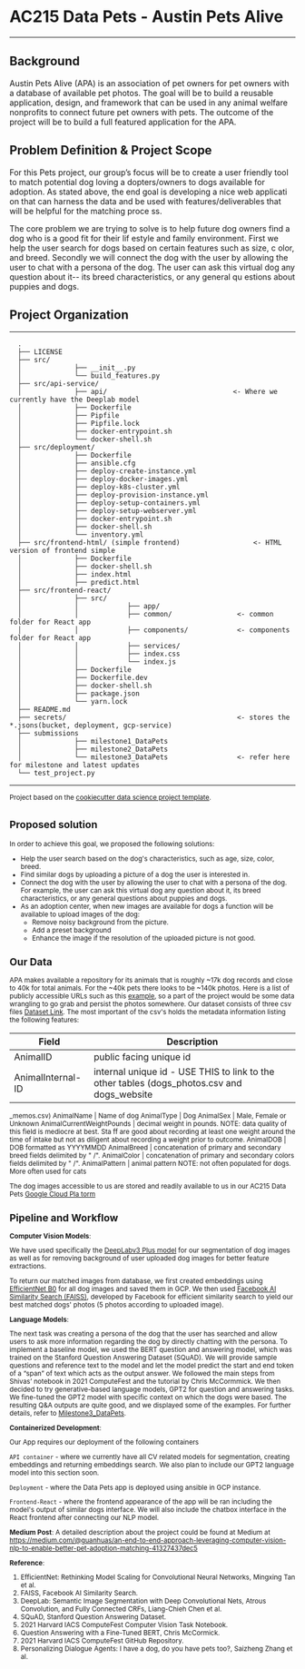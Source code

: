 # **AC215 Data Pets - Austin Pets Alive**

------

## Background

Austin Pets Alive (APA) is an association of pet owners for pet owners with a database of available pet photos.
 The goal will be to build a reusable application, design, and framework that can be used in any animal welfare
 nonprofits to connect future pet owners with pets. The outcome of the project will be to build a full featured
 application for the APA.

## Problem Definition & Project Scope

For this Pets project, our group’s focus will be to create a user friendly tool to match potential dog loving a
dopters/owners to dogs available for adoption. As stated above, the end goal is developing a nice web applicati
on that can harness the data and be used with features/deliverables that will be helpful for the matching proce
ss.

The core problem we are trying to solve is to help future dog owners find a dog who is a good fit for their lif
estyle and family environment. First we help the user search for dogs based on certain features such as size, c
olor, and breed. Secondly we will connect the dog with the user by allowing the user to chat with a persona of
the dog. The user can ask this virtual dog any question about it-- its breed characteristics, or any general qu
estions about puppies and dogs.

## Project Organization
------------
      .
      ├── LICENSE
      ├── src/
      │             ├── __init__.py
      │             └── build_features.py
      ├── src/api-service/
      │             ├── api/                               <- Where we currently have the Deeplab model
      │             ├── Dockerfile                               
      │             ├── Pipfile
      │             ├── Pipfile.lock
      │             ├── docker-entrypoint.sh
      │             └── docker-shell.sh
      ├── src/deployment/
      │             ├── Dockerfile
      │             ├── ansible.cfg
      │             ├── deploy-create-instance.yml
      │             ├── deploy-docker-images.yml
      │             ├── deploy-k8s-cluster.yml
      │             ├── deploy-provision-instance.yml
      │             ├── deploy-setup-containers.yml
      │             ├── deploy-setup-webserver.yml
      │             ├── docker-entrypoint.sh
      │             ├── docker-shell.sh
      │             └── inventory.yml
      ├── src/frontend-html/ (simple frontend)                  <- HTML version of frontend simple
      │             ├── Dockerfile
      │             ├── docker-shell.sh
      │             ├── index.html
      │             ├── predict.html
      ├── src/frontend-react/
      │             ├── src/
      │             │            ├── app/                                 
      │             │            ├── common/                <- common folder for React app   
      │             │            ├── components/            <- components folder for React app
      │             │            ├── services/
      │             │            ├── index.css
      │             │            └── index.js 
      │             ├── Dockerfile
      │             ├── Dockerfile.dev
      │             ├── docker-shell.sh
      │             ├── package.json
      │             └── yarn.lock
      ├── README.md
      ├── secrets/                                          <- stores the *.jsons(bucket, deployment, gcp-service)
      ├── submissions
      │             ├── milestone1_DataPets
      │             ├── milestone2_DataPets
      │             └── milestone3_DataPets                 <- refer here for milestone and latest updates
      └── test_project.py

--------

<p><small>Project based on the <a target="_blank" href="https://drivendata.github.io/cookiecutter-data-science/
">cookiecutter data science project template</a>.

## Proposed solution

In order to achieve this goal, we proposed the following solutions:

- Help the user search based on the dog's characteristics, such as age, size, color, breed.
- Find similar dogs by uploading a picture of a dog the user is interested in.
- Connect the dog with the user by allowing the user to chat with a persona of the dog. For example, the user can ask this virtual dog any question about it, its breed characteristics, or any general questions about puppies and dogs.
- As an adoption center, when new images are available for dogs a function will be available to upload images of the dog:
    * Remove noisy background from the picture.
    * Add a preset background
    * Enhance the image if the resolution of the uploaded picture is not good.


## Our Data

APA makes available a repository for its animals that is roughly ~17k dog records and close to 40k for total animals. For the ~40k pets there looks to be ~140k photos. Here is a list of publicly accessible URLs such as this [example](https://www.shelterluv.com/sites/default/files/animal_pics/464/2018/07/11/21/20180711213702.png), so a part of the project would be some data wrangling to go grab and persist the photos somewhere.
Our dataset consists of three csv files [Dataset Link](https://drive.google.com/drive/folders/1LCYLVkwZSHfkKvJUXs3EtHWRjUSUWZGy?usp=sharing). The most important of the csv's holds the metadata information listing the following features:

| Field | Description |
|---|---|
AnimalID | public facing unique id
AnimalInternal-ID | internal unique id - USE THIS to link to the other tables (dogs_photos.csv and dogs_website
_memos.csv)
AnimalName | Name of dog
AnimalType | Dog
AnimalSex | Male, Female or Unknown
AnimalCurrentWeightPounds | decimal weight in pounds. NOTE: data quality of this field is mediocre at best. Sta
ff are good about recording at least one weight around the time of intake but not as diligent about recording a
 weight prior to outcome.
AnimalDOB | DOB formatted as YYYYMMDD
AnimalBreed | concatenation of primary and secondary breed fields delimited by " /".
AnimalColor | concatenation of primary and secondary colors fields delimited by " /".
AnimalPattern | animal pattern NOTE: not often populated for dogs. More often used for cats

The dog images accessible to us are stored and readily available to us in our AC215 Data Pets [Google Cloud Pla
torm](https://console.cloud.google.com/storage/browser?project=ac215-data-pets&prefix=&forceOnObjectsSortingFiltering=false&pageState=(%22GcsBucketList%22:(%22f%22:%22%255B%255D%22))) 


## __Pipeline and Workflow__

**Computer Vision Models**:

We have used specifically the [DeepLabv3 Plus model](https://github.com/AvivSham/DeepLabv3) for our segmentation of dog images as well as for removing background of user uploaded dog images for better feature extractions.

To return our matched images from database, we first created embeddings using [EfficientNet B0](https://arxiv.org/pdf/1905.11946.pdf) for all dog images and saved them in GCP. We then used [Facebook AI Similarity Search (FAISS)](https://github.com/facebookresearch/faiss), developed by Facebook for efficient similarity search to yield our best matched dogs' photos (5 photos according to uploaded image).


**Language Models**:

The next task was creating a persona of the dog that the user has searched and allow users to ask more information regarding the dog by directly chatting with the persona. To implement a baseline model, we used the BERT question and answering model, which was trained on the Stanford Question Answering Dataset (SQuAD). We will provide sample questions and reference text to the model and let the model predict the start and end token of a “span” of text which acts as the output answer. We followed the main steps from Shivas’ notebook in 2021 ComputeFest and the tutorial by Chris McCormmick. We then decided to try generative-based language models, GPT2 for question and answering tasks. We fine-tuned the GPT2 model with specific context on which the dogs were based. The resulting Q&A outputs are quite good, and we displayed some of the examples. For further details, refer to [Milestone3_DataPets](https://github.com/yuxinxu77/AC215_DataPets/tree/main/submissions/milestone3_DataPets).


**Containerized Development**:

Our App requires our deployment of the following containers

`API container` - where we currently have all CV related models for segmentation, creating embeddings and returning embeddings search. We also plan to include our GPT2 language model into this section soon.

`Deployment` - where the Data Pets app is deployed using ansible in GCP instance.

`Frontend-React` - where the frontend appearance of the app will be ran including the model's output of similar dogs interface. We will also include the chatbox interface in the React frontend after connecting our NLP model.

**Medium Post**:
A detailed description about the project could be found at Medium at https://medium.com/@guanhuas/an-end-to-end-approach-leveraging-computer-vision-nlp-to-enable-better-pet-adoption-matching-41327437dec5

**Reference**:
1. EfficientNet: Rethinking Model Scaling for Convolutional Neural Networks, Mingxing Tan et al.
2. FAISS, Facebook AI Similarity Search.
3. DeepLab: Semantic Image Segmentation with Deep Convolutional Nets, Atrous Convolution, and Fully Connected CRFs, Liang-Chieh Chen et al. 
4. SQuAD, Stanford Question Answering Dataset.
5. 2021 Harvard IACS ComputeFest Computer Vision Task Notebook.
6. Question Answering with a Fine-Tuned BERT, Chris McCormick.
7. 2021 Harvard IACS ComputeFest GitHub Repository.
8. Personalizing Dialogue Agents: I have a dog, do you have pets too?, Saizheng Zhang et al.

